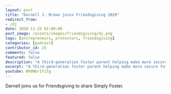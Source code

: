 ```yaml
---
layout: post
title: "Darnell J. Brown joins Friendsgiving 2020"
redirect_from:
- /dj
date: 2020-11-25 01:00:00
post_image: /assets/images/friendsgiving/dj.png
tags: [entrepreneurs, protestors, friendsgiving]
categories: [podcast]
contributor_id: 25
comments: false
featured: false
description: "A third-generation foster parent helping make more secure futures for vulnerable children."
excerpt: "A third-generation foster parent helping make more secure futures for vulnerable children."
youtube: Wh0Nbr1Yitg
---
```

Darnell joins us for Friendsgiving to share Simply Foster.
